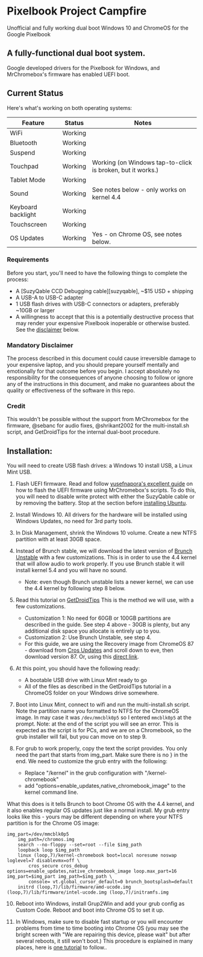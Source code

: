 # Pixelbook Project Campfire
Unofficial and fully working dual boot Windows 10 and ChromeOS for the Google Pixelbook 

## A fully-functional dual boot system.
Google developed drivers for the Pixelbook for Windows, and MrChromebox's firmware has enabled UEFI boot. 

## Current Status

Here's what's working on both operating systems:

| Feature            | Status               | Notes                                                             |
|--------------------|----------------------|-------------------------------------------------------------------|
| WiFi               | Working              | 	                                                                |
| Bluetooth          | Working              | 	                                                                |
| Suspend            | Working              | 	                                                                |
| Touchpad           | Working              | Working (on Windows tap-to-click is broken, but it works.)        |
| Tablet Mode	     | Working 		    | 								        |
| Sound              | Working              | See notes below - only works on kernel 4.4                        |
| Keyboard backlight | Working              |                                                                   |
| Touchscreen        | Working              |                                                                   |
| OS Updates         | Working	            | Yes - on Chrome OS, see notes below.  			        |


### Requirements

Before you start, you'll need to have the following things to complete the process:

- A [SuzyQable CCD Debugging cable][suzyqable], ~$15 USD + shipping
- A USB-A to USB-C adapter
- 1 USB flash drives with USB-C connectors or adapters, preferably ~10GB or larger
- A willingness to accept that this is a potentially destructive process that may render your
  expensive Pixelbook inoperable or otherwise busted. See the [disclaimer](#disclaimer) below.

### Mandatory Disclaimer

The process described in this document could cause irreversible damage to your expensive laptop, and
you should prepare yourself mentally and emotionally for that outcome before you begin. I accept absolutely no responsibility for the consequences of anyone choosing to follow or ignore any of the instructions in this document, and make no guarantees about the quality or effectiveness of the
software in this repo.

### Credit

This wouldn't be possible without the support from MrChromebox for the firmware, @sebanc for audio fixes, @shrikant2002 for the multi-install.sh script, and GetDroidTips for the internal dual-boot procedure. 

## Installation:
You will need to create USB flash drives: a Windows 10 install USB, a Linux Mint USB.

1. Flash UEFI firmware. Read and follow [yusefnapora's excellent guide](https://github.com/yusefnapora/pixelbook-linux) on how to flash the UEFI firmware using MrChromebox's scripts. To do this, you will need to disable write protect with either the SuzyQable cable or by removing the battery. Stop at the section before [installing Ubuntu](https://github.com/yusefnapora/pixelbook-linux#installing-stock-ubuntu). 

2. Install Windows 10. All drivers for the hardware will be installed using Windows Updates, no need for 3rd party tools.

3. In Disk Management, shrink the Windows 10 volume. Create a new NTFS partition with at least 30GB space. 

4. Instead of Brunch stable, we will download the latest version of [Brunch Unstable](https://github.com/sebanc/brunch-unstable/releases) with a few customizations. This is in order to use the 4.4 kernel that will allow audio to work properly. If you use Brunch stable it will install kernel 5.4 and you will have no sound.
	- Note: even though Brunch unstable lists a newer kernel, we can use the 4.4 kernel by following step 8 below.

5. Read this tutorial on [GetDroidTips](https://www.getdroidtips.com/install-chrome-os/) This is the method we will use, with a few customizations.  
	- Customization 1: No need for 60GB or 100GB partitions are described in the guide. See step 4 above - 30GB is plenty, but any additional disk space you allocate is entirely up to you.
	- Customization 2: Use Brunch Unstable, see step 4.
	- For this guide, we are using the Recovery image from ChromeOS 87 - download from [Cros Updates](https://cros-updates-serving.appspot.com) and scroll down to eve, then download version 87. Or, using this [direct link](https://dl.google.com/dl/edgedl/chromeos/recovery/chromeos_13505.111.0_eve_recovery_stable-channel_mp-v2.bin.zip).

6. At this point, you should have the following ready:
	- A bootable USB drive with Linux Mint ready to go
	- All of the files as described in the GetDroidTips tutorial in a ChromeOS folder on your Windows drive somewhere. 

7. Boot into Linux Mint, connect to wifi and run the multi-install.sh script. Note the partition name you formatted to NTFS for the ChromeOS image. In may case it was `/dev/mmcblk0p5` so I entered `mmcblk0p5` at the prompt. Note: at the end of the script you will see an error. This is expected as the script is for PCs, and we are on a Chromebook, so the grub installer will fail, but you can move on to step 9.

8. For grub to work properly, copy the text the script provides. You only need the part that starts from img_part. Make sure there is no } in the end. We need to customize the grub entry with the following:
	- Replace "/kernel" in the grub configuration with "/kernel-chromebook"
	- add "options=enable_updates,native_chromebook_image" to the kernel command line.

What this does is it tells Brunch to boot Chrome OS with the 4.4 kernel, and it also enables regular OS updates just like a normal install. My grub entry looks like this - yours may be different depending on where your NTFS partition is for the Chrome OS image: 

```
img_part=/dev/mmcblk0p5
	img_path=/chromos.img
	search --no-floppy --set=root --file $img_path
	loopback loop $img_path
	linux (loop,7)/kernel-chromebook boot=local noresume noswap loglevel=7 disablevmx=off \
		cros_secure cros_debug options=enable_updates,native_chromebook_image loop.max_part=16 img_part=$img_part img_path=$img_path \
		console= vt.global_cursor_default=0 brunch_bootsplash=default 
	initrd (loop,7)/lib/firmware/amd-ucode.img (loop,7)/lib/firmware/intel-ucode.img (loop,7)/initramfs.img
```
		

10. Reboot into Windows, install Grup2Win and add your grub config as Custom Code. Reboot and boot into Chrome OS to set it up. 

11. In Windows, make sure to disable fast startup or you will encounter problems from time to time booting into Chrome OS (you may see the bright screen with "We are repairing this device, please wait" but after several reboots, it still won't boot.) This procedure is explained in many places, here is [one tutorial](https://help.uaudio.com/hc/en-us/articles/213195423-How-To-Disable-Fast-Startup-in-Windows-10) to follow.. 





